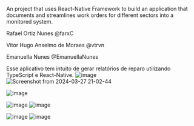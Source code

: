 An project that uses React-Native Framework to build an application that documents and streamlines work orders for different sectors into a monitored system. 


Rafael Ortiz Nunes @farxC

Vitor Hugo Anselmo de Moraes  @vtrvn

Emanuella Nunes @EmanuellaNunes


Esse aplicativo tem intuito de gerar relatórios de reparo utilizando TypeScript e React-Native. 
![image](https://github.com/farxC/ProInspec/assets/83882306/9312e572-5132-4211-8ea8-28bb1b62b419) ![Screenshot from 2024-03-27 21-02-44](https://github.com/farxC/ProInspec/assets/83882306/77a0d19c-615e-4799-969f-0eb13107df6c)


![image](https://github.com/farxC/ProInspec/assets/83882306/0edf12e0-2ef7-4b87-b2df-1faacdff1e09) 

![image](https://github.com/farxC/ProInspec/assets/83882306/27c5157d-ce6b-41d6-bab3-2ed3ff73f8ce) ![image](https://github.com/farxC/ProInspec/assets/83882306/2d904dfa-b038-4b92-9995-292ab663088c)


![image](https://github.com/farxC/ProInspec/assets/83882306/ed37403b-37ad-4906-80d8-fc4ef5505c17) ![image](https://github.com/farxC/ProInspec/assets/83882306/7e2b07c7-5577-49ce-81a2-ed8e18cc760c)

